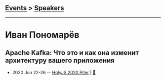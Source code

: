 ## [Events](../README.md) > [Speakers](../speakers.md)
---

# Иван Пономарёв

## Apache Kafka: Что это и как она изменит архитектуру вашего приложения
- 2020 Jun 22-26 -- [HolyJS 2020 Piter](https://youtu.be/nkYW7YqJYmE)  | [:notebook:](https://assets.ctfassets.net/nn534z2fqr9f/3Hmp9nYDZx9iU76pJwwE3E/fc37670508421c583ac1eede8dc58f60/slides__1_.pdf)  
